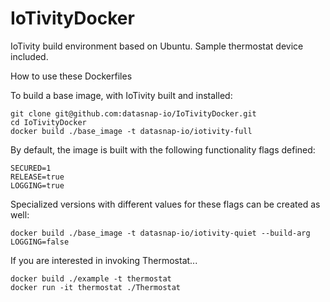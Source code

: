 # IoTivityDocker

IoTivity build environment based on Ubuntu.
Sample thermostat device included.

How to use these Dockerfiles

To build a base image, with IoTivity built and installed:

    git clone git@github.com:datasnap-io/IoTivityDocker.git
    cd IoTivityDocker
    docker build ./base_image -t datasnap-io/iotivity-full

By default, the image is built with the following functionality flags defined:

    SECURED=1
    RELEASE=true
    LOGGING=true

Specialized versions with different values for these flags can be created as well:

    docker build ./base_image -t datasnap-io/iotivity-quiet --build-arg LOGGING=false

If you are interested in invoking Thermostat...

    docker build ./example -t thermostat
    docker run -it thermostat ./Thermostat
